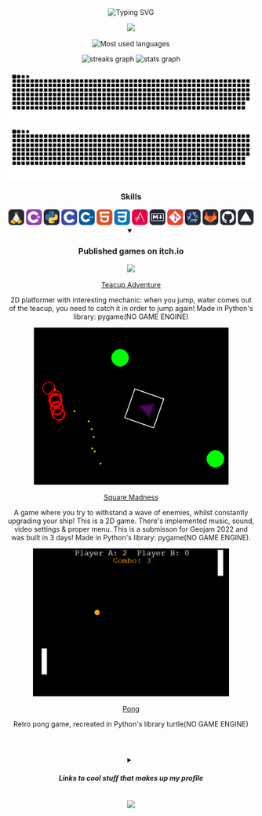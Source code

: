 <div align="center">

<div align="center">

<img src="https://readme-typing-svg.demolab.com?font=Fira+Code&pause=1000&color=F0CD7C&center=true&height=40&duration=4000&width=530&lines=Passionate+Computer+Science+student;C%23+Developer;Open+to+job+offers" alt="Typing SVG" align="center">  </div>
![](https://komarev.com/ghpvc/?username=jirafey&style=flat&color=F1cc7b)

<img src="https://github-readme-stats-k4xr.vercel.app/api/top-langs/?username=jirafey&langs_count=6&layout=compact&show_icons=true&bg_color=20,f4e892,f1ce7d,f5e58d,f0cd7b,f0cd7b&title_color=4B311A&text_color=000&count_private=true&hide_border=true&card_width=330&card_height=100" alt="Most used languages"> <br>

<img src="https://github-readme-streak-stats-vercel-zeta.vercel.app/?user=jirafey&theme=default&hide_border=true&dates=664b2b&sideLabels=664b2b&border=f0cd7b&stroke=664c2b&ring=664c2b&fire=664b2b&currStreakNum=664c2b&sideNums=664c2b&currStreakLabel=664c2b&background=f0cd7b" height="150" alt="streaks graph">

<img src="https://github-readme-stats-k4xr.vercel.app/api?username=jirafey&show_icons=true&bg_color=80,f0cd7b,f1ce7d,f5e58d,f4e892,81613a,f2cf7b&title_color=4B311A&text_color=000&count_private=true&hide_border=true" height="150" alt="stats graph">
</div> 
<div align="center">

![github contribution grid snake animation](https://raw.githubusercontent.com/jirafey/jirafey/output/github-contribution-grid-snake-dark.svg#gh-dark-mode-only)![github contribution grid snake animation](https://raw.githubusercontent.com/jirafey/jirafey/output/github-contribution-grid-snake.svg#gh-light-mode-only)

</div>

<div align="center">
<h3>Skills</h3>
<p align="center">
<div align="center">
<a href="https://en.wikipedia.org/wiki/Linux"><picture><source media="(prefers-color-scheme: dark)" srcset="images/Linux-Light.svg">
<img height="32" width="32" alt="Linux" src="images/Linux-Dark.svg"></picture></a>
<a href="https://en.wikipedia.org/wiki/C_Sharp_(programming_language)"><img height="32" width="32" src="images/CS.svg"></a>
<a href="https://www.python.org"><picture><source media="(prefers-color-scheme: dark)" srcset="images/Python-Light.svg">
<img height="32" width="32" alt="Python" src="images/Python-Dark.svg"></picture></a>
<a href="https://en.wikipedia.org/wiki/C_(programming_language)"><img height="32" width="32" src="images/C.svg"></a>
<a href="https://en.wikipedia.org/wiki/C%2B%2B"><img height="32" width="32" src="images/CPP.svg"></a>
<a href="https://en.wikipedia.org/wiki/HTML"><img height="32" width="32" src="images/HTML.svg"></a>
<a href="https://en.wikipedia.org/wiki/CSS"><img height="32" width="32" src="images/CSS.svg"></a>
<a href="https://asciidoctor.org"><img height="32" width="32" alt="AsciiDoctor" src="images/asciidoctor-logo.svg"></a>
<a href="https://www.markdownguide.org/"><picture><source media="(prefers-color-scheme: dark)" srcset="images/Markdown-Light.svg">
<img height="32" width="32" alt="Markdown" src="images/Markdown-Dark.svg"></picture></a>
<a href="https://git-scm.com"><img height="32" width="32" alt="Git" src="images/Git.svg"></a>
<a href="https://nixos.org/"><picture><source media="(prefers-color-scheme: dark)" srcset="images/Nix-Light.svg">
<img height="32" width="32" alt="Nix" src="images/Nix-Dark.svg"></picture></a>
<a href="https://gitlab.com"><picture><source media="(prefers-color-scheme: dark)" srcset="images/GitLab-Light.svg">
<img height="32" width="32" alt="GitLab" src="images/GitLab-Dark.svg"></picture></a>
<a href="https://github.com/"><picture><source media="(prefers-color-scheme: dark)" srcset="images/Github-Light.svg">
<img height="32" width="32" alt="Github" src="images/Github-Dark.svg"></picture></a>
<a href="https://vercel.com/"><picture><source media="(prefers-color-scheme: dark)" srcset="images/Vercel-Light.svg">
<img height="32" width="32" alt="Vercel" src="images/Vercel-Dark.svg"></picture></a>
</div>

<details open><summary><h3> Published games on itch.io</h3></summary>
<div align="center">                         
<a href="https://jirafey.itch.io"></a>
<a href="https://jirafey.itch.io/teacup-adventure"><img src="https://user-images.githubusercontent.com/97115044/211327111-82001490-b05e-4cc1-87bb-ad0317351ab4.png"  padding="10px"><p>Teacup Adventure</p></a></div>
<div text-align="justify">
<p>2D platformer with interesting mechanic: when you jump, water comes out of the teacup, you need to catch it in order to jump again!
Made in Python's library: pygame(NO GAME ENGINE)
</div></p>

<div align="center">
<a href="https://jirafey.itch.io/squaremadness"><img src="sm1.png"
padding="10px"><p>Square Madness </p></a></div>
<div text-align="justify"> 
<p>A game where you try to withstand a wave of enemies, whilst constantly upgrading your ship! This is a 2D game. There's implemented music, sound, video settings & proper menu. This is a submisson for Geojam 2022 and was built in 3 days! Made in Python's library: pygame(NO GAME ENGINE).
</p></div>

<div align="center">
<a href="https://jirafey.itch.io/pong"><img src="pong1.png" padding="10px">
<p>Pong </p></a></div>
<div align="center">
<div text-align="justify">
<p>Retro pong game, recreated in Python's library turtle(NO GAME ENGINE)
</p></div></div>
</details>

#

</div>
<br>

<div align ="center">
<details><summary><h5> Links to cool stuff that makes up my profile</h5></summary>

[`Gradient GitHub Stats`](https://github.com/anuraghazra/github-readme-stats#readme)

[`GitHub contributions snake`](https://github.com/Platane/snk#readme)

[`Skill icons`](https://github.com/tandpfun/skill-icons#readme)
                    
[`GitHub streaks`](https://github.com/DenverCoder1/github-readme-streak-stats#readme)

</details>

![](https://hit.yhype.me/github/profile?user_id=97115044)
